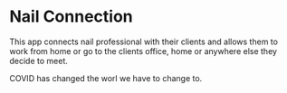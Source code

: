 # Nail Connection

This app connects nail professional with their clients and allows them to work from home or go to the clients office, home or anywhere else they decide to meet.

COVID has changed the worl we have to change to.
